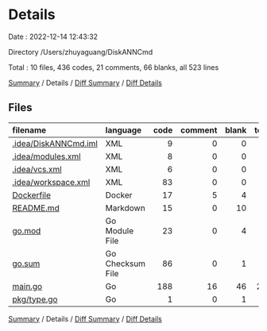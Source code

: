 # Details

Date : 2022-12-14 12:43:32

Directory /Users/zhuyaguang/DiskANNCmd

Total : 10 files,  436 codes, 21 comments, 66 blanks, all 523 lines

[Summary](results.md) / Details / [Diff Summary](diff.md) / [Diff Details](diff-details.md)

## Files
| filename | language | code | comment | blank | total |
| :--- | :--- | ---: | ---: | ---: | ---: |
| [.idea/DiskANNCmd.iml](/.idea/DiskANNCmd.iml) | XML | 9 | 0 | 0 | 9 |
| [.idea/modules.xml](/.idea/modules.xml) | XML | 8 | 0 | 0 | 8 |
| [.idea/vcs.xml](/.idea/vcs.xml) | XML | 6 | 0 | 0 | 6 |
| [.idea/workspace.xml](/.idea/workspace.xml) | XML | 83 | 0 | 0 | 83 |
| [Dockerfile](/Dockerfile) | Docker | 17 | 5 | 4 | 26 |
| [README.md](/README.md) | Markdown | 15 | 0 | 10 | 25 |
| [go.mod](/go.mod) | Go Module File | 23 | 0 | 4 | 27 |
| [go.sum](/go.sum) | Go Checksum File | 86 | 0 | 1 | 87 |
| [main.go](/main.go) | Go | 188 | 16 | 46 | 250 |
| [pkg/type.go](/pkg/type.go) | Go | 1 | 0 | 1 | 2 |

[Summary](results.md) / Details / [Diff Summary](diff.md) / [Diff Details](diff-details.md)
